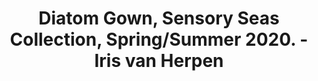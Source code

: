 ---
title: Diatom Gown, Sensory Seas Collection, Spring/Summer 2020. - Iris van Herpen
layout: entry
presentation: side-by-side
object:
  - id: ptl-24721
order: 423
menu: false
---